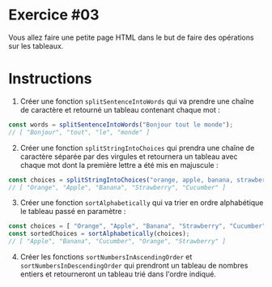 # Exercice #03

Vous allez faire une petite page HTML dans le but de faire des opérations sur les tableaux.

# Instructions

1. Créer une fonction `splitSentenceIntoWords` qui va prendre une chaîne de caractère et retourné un tableau contenant chaque mot :
```js
const words = splitSentenceIntoWords("Bonjour tout le monde");
// [ "Bonjour", "tout", "le", "monde" ]
``` 
2. Créer une fonction `splitStringIntoChoices` qui prendra une chaîne de caractère séparée par des virgules et retournera un tableau avec chaque mot dont la première lettre a été mis en majuscule :
```js
const choices = splitStringIntoChoices("orange, apple, banana, strawberry, cucumber");
// [ "Orange", "Apple", "Banana", "Strawberry", "Cucumber" ]
```
3. Créer une fonction `sortAlphabetically` qui va trier en ordre alphabétique le tableau passé en paramètre :
```js
const choices = [ "Orange", "Apple", "Banana", "Strawberry", "Cucumber" ];
const sortedChoices = sortAlphabetically(choices);
// [ "Apple", "Banana", "Cucumber", "Orange", "Strawberry" ]
```
4. Créer les fonctions `sortNumbersInAscendingOrder` et `sortNumbersInDescendingOrder` qui prendront un tableau de nombres entiers et retourneront un tableau trié dans l'ordre indiqué.
